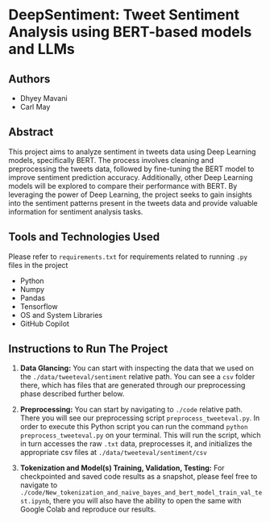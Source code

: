 # DeepSentiment: Tweet Sentiment Analysis using BERT-based models and LLMs

## Authors
- Dhyey Mavani
- Carl May

## Abstract

This project aims to analyze sentiment in tweets data using Deep Learning models, specifically BERT. The process involves cleaning and preprocessing the tweets data, followed by fine-tuning the BERT model to improve sentiment prediction accuracy. Additionally, other Deep Learning models will be explored to compare their performance with BERT. By leveraging the power of Deep Learning, the project seeks to gain insights into the sentiment patterns present in the tweets data and provide valuable information for sentiment analysis tasks.

## Tools and Technologies Used
 Please refer to `requirements.txt` for requirements related to running `.py` files in the project
- Python
- Numpy
- Pandas
- Tensorflow
- OS and System Libraries
- GitHub Copilot

## Instructions to Run The Project

1. **Data Glancing:** You can start with inspecting the data that we used on the `./data/tweeteval/sentiment` relative path. You can see a `csv` folder there, which has files that are generated through our preprocessing phase described further below.

2. **Preprocessing:** You can start by navigating to `./code` relative path. There you will see our preprocessing script `preprocess_tweeteval.py`. In order to execute this Python script you can run the command `python preprocess_tweeteval.py` on your terminal. This will run the script, which in turn accesses the raw `.txt` data, preprocesses it, and initializes the appropriate csv files at `./data/tweeteval/sentiment/csv`

3. **Tokenization and Model(s) Training, Validation, Testing:** For checkpointed and saved code results as a snapshot, please feel free to navigate to `./code/New_tokenization_and_naive_bayes_and_bert_model_train_val_test.ipynb`, there you will also have the ability to open the same with Google Colab and reproduce our results.

